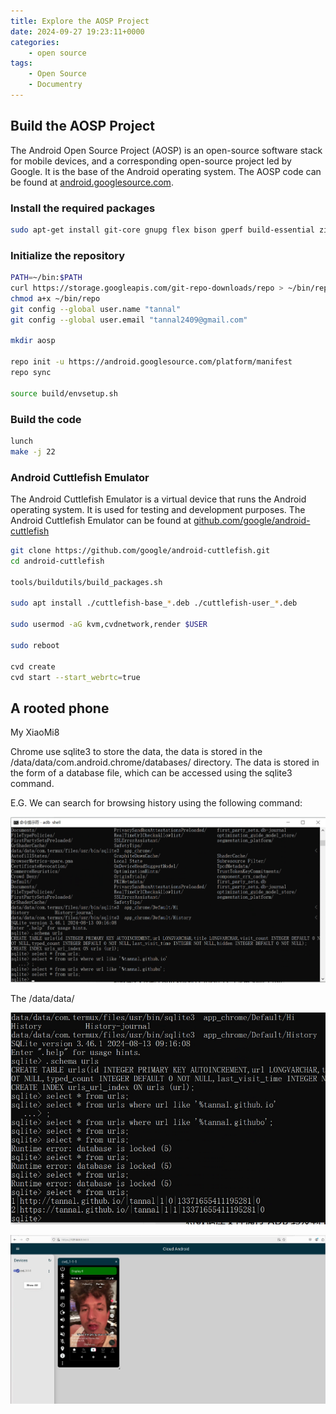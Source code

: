 ```yaml
---
title: Explore the AOSP Project
date: 2024-09-27 19:23:11+0000
categories:
    - open source
tags:
    - Open Source
    - Documentry
---
```


##  Build the AOSP Project

The Android Open Source Project (AOSP) is an open-source software stack for mobile devices, and a corresponding open-source project led by Google. It is the base of the Android operating system. The AOSP code can be found at [android.googlesource.com](https://android.googlesource.com/).


### Install the required packages

```bash
sudo apt-get install git-core gnupg flex bison gperf build-essential zip curl zlib1g-dev gcc-multilib g++-multilib libc6-dev-i386 lib32ncurses5-dev x11proto-core-dev libx11-dev lib32z1-dev libgl1-mesa-dev libxml2-utils xsltproc unzip
```


### Initialize the repository

```bash
PATH=~/bin:$PATH
curl https://storage.googleapis.com/git-repo-downloads/repo > ~/bin/repo
chmod a+x ~/bin/repo
git config --global user.name "tannal"
git config --global user.email "tannal2409@gmail.com"

mkdir aosp

repo init -u https://android.googlesource.com/platform/manifest
repo sync

source build/envsetup.sh
```

### Build the code

```bash
lunch
make -j 22

```


### Android Cuttlefish Emulator

The Android Cuttlefish Emulator is a virtual device that runs the Android operating system. It is used for testing and development purposes. The Android Cuttlefish Emulator can be found at [github.com/google/android-cuttlefish](https://github.com/google/android-cuttlefish.git)

```bash
git clone https://github.com/google/android-cuttlefish.git
cd android-cuttlefish

tools/buildutils/build_packages.sh

sudo apt install ./cuttlefish-base_*.deb ./cuttlefish-user_*.deb

sudo usermod -aG kvm,cvdnetwork,render $USER

sudo reboot

cvd create
cvd start --start_webrtc=true
```

## A rooted phone

My XiaoMi8

Chrome use sqlite3 to store the data, the data is stored in the /data/data/com.android.chrome/databases/ directory. The data is stored in the form of a database file, which can be accessed using the sqlite3 command.

E.G. We can search for browsing history using the following command:

![](./aosp-1.png)

The /data/data/ 



![](aosp-2.png)



![](aosp-3.png)